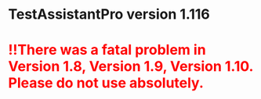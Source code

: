 # TestAssistantPro version 1.116

# <span style="color:red">!!There was a fatal problem in Version 1.8, Version 1.9, Version 1.10. Please do not use absolutely.</span>

